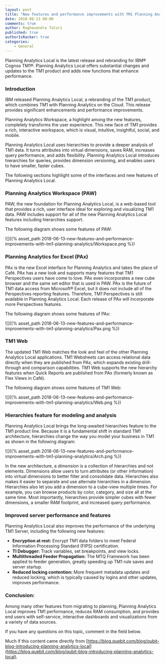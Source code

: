 ```yaml
---
layout: post
title: "New features and performance improvements with TM1 Planning Analytics"
date: 2018-06-13 00:00
comments: true
author: Raghavendra Taluri
published: true
authorIsRacker: true
categories:
    - General
---
```


Planning Analytics Local is the latest release and rebranding for IBM&reg;
Cognos TM1&reg;. Planning Analytics Local offers substantial changes and updates
to the TM1 product and adds new functions that enhance performance.

<!-- more -->

### Introduction

IBM released Planning Analytics Local, a rebranding of the  TM1 product,
which combines TM1 with Planning Analytics on the Cloud. This release provides
significant enhancements and performance improvements.

Planning Analytics Workspace, a highlight among the new features, completely
transforms the user experience. This new face of TM1 provides a rich, interactive
workspace, which is visual, intuitive, insightful, social, and mobile.

Planning Analytics Local uses hierarchies to provide a deeper analysis of TM1
data. It turns attributes into virtual dimensions, saves RAM, increases query
performance, and adds flexibility. Planning Analytics Local introduces
hierarchies for queries, provides dimension versioning, and enables users to
have smaller, faster cubes.

The following sections highlight some of the interfaces and new features of
Planning Analytics Local.

### Planning Analytics Workspace (PAW)

PAW, the new foundation for Planning Analytics Local, is a web-based tool that
provides a rich, user interface ideal for exploring and visualizing TM1 data.
PAW includes support for all of the new Planning Analytics Local features
including hierarchies support.

The following diagram shows some features of PAW:

![]({% asset_path 2018-06-13-new-features-and-performance-improvements-with-tm1-planning-analytics/Workspace.png %})

### Planning Analytics for Excel (PAx)

PAx is the new Excel interface for Planning Analytics and takes the place of
Café. PAx has a new look and supports many features that TM1 Perspectives users
have come to love. PAx even incorporates a new cube browser and the same set
editor that is used in PAW. PAx is the future of TM1 data access from Microsoft&reg;
Excel, but it does not include all of the Perspectives reporting features.
Therefore, TM1 Perspectives is still available in Planning Analytics Local.
Each release of PAx will incorporate more Perspectives features.

The following diagram shows some features of PAx:

![]({% asset_path 2018-06-13-new-features-and-performance-improvements-with-tm1-planning-analytics/Pax.png %})

### TM1 Web

The updated TM1 Web matches the look and feel of the other Planning Analytics
Local applications. TM1 Websheets can access relational data directly when they
are published from PAx, which expands existing drill-through and comparison
capabilities. TM1 Web supports the new hierarchy features when Quick Reports
are published from PAx (formerly known as Flex Views in Café).

The following diagram shows some features of TM1 Web:

![]({% asset_path 2018-06-13-new-features-and-performance-improvements-with-tm1-planning-analytics/Web.png %})

### Hierarchies feature for modeling and analysis

Planning Analytics Local brings the long-awaited hierarchies feature to the TM1
product line. Because it is a fundamental shift in standard TM1 architecture,
hierarchies change the way you model your business in TM1 as shown in the
following diagram:

![]({% asset_path 2018-06-13-new-features-and-performance-improvements-with-tm1-planning-analytics/Arch.png %})

In the new architecture, a *dimension* is a collection of hierarchies and not
elements. Dimensions allow users to turn attributes (or other information) into
virtual dimensions to better filter and consolidate data. Hierarchies also makes
it easier to separate and use alternate hierarchies in a dimension. Hierarchies
also let you add a dimension to a cube-view multiple times. For example, you
can browse products by color, category, and size all at the same time. Most
importantly, hierarchies provide simpler cubes with fewer dimensions, a smaller
RAM footprint, and increased query performance.

### Improved server performance and features

Planning Analytics Local also improves the performance of the underlying TM1
Server, including the following new features:

-	**Encryption at rest:** Encrypt TM1 data folders to meet Federal Information
   Processing Standard (FIPS)  certification.
-	**TI Debugger:** Track variables, set breakpoints, and view locks.
-	**Multithreaded Feeder Propagation:** The MTQ Framework has been applied to
   feeder generation, greatly speeding up TM1 rule saves and server startup.
-	**Reduced locking contention:** More frequent metadata updates and reduced
   locking, which is typically caused by logins and other updates, improves
   performance.


### Conclusion:

Among many other features from migrating to planning, Planning Analytics Local
improves TM1 performance, reduces RAM consumption, and provides end users with
self-service, interactive dashboards and visualizations from a variety of data
sources.

If you have any questions on this topic, comment in the field below.

Much if this content came directly from
[https://blog.quebit.com/blog/qubit-blog-introducing-planning-analytics-local](https://blog.quebit.com/blog/qubit-blog-introducing-planning-analytics-local).

